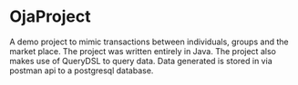# OjaProject
A demo project to mimic transactions between individuals, groups and the market place.
The project was written entirely in Java.
The project also makes use of QueryDSL to query data.
Data generated is stored in via postman api to a postgresql database.
